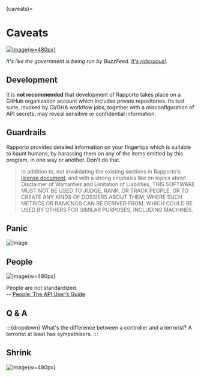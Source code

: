(caveats)=
# Caveats

[![Image](https://github.com/user-attachments/assets/6e8ea47c-20fd-4d37-9245-76e6cb7306ae){w=480px}][BuzzFeed]

_It's like the government is being run by BuzzFeed. [It's ridiculous!][BuzzFeed]._

## Development

It is **not recommended** that development of Rapporto takes place on a GitHub
organization account which includes private repositories. Its test suite,
invoked by CI/GHA workflow jobs, together with a misconfiguration of API
secrets, may reveal sensitive or confidential information.

## Guardrails

Rapporto provides detailed information on your fingertips which is suitable
to haunt humans, by harassing them on any of the items emitted by this program,
in one way or another. Don't do that.

> In addition to, not invalidating the existing sections in Rapporto's
> [license document], and with a strong emphasis like on topics about
> Disclaimer of Warranties and Limitation of Liabilities, THIS SOFTWARE
> MUST NOT BE USED TO JUDGE, RANK, OR TRACK PEOPLE, OR TO CREATE ANY
> KINDS OF DOSSIERS ABOUT THEM, WHERE SUCH METRICS OR RANKINGS CAN
> BE DERIVED FROM, WHICH COULD BE USED BY OTHERS FOR SIMILAR PURPOSES,
> INCLUDING MACHINES.

## Panic

![Image](https://github.com/user-attachments/assets/bb775ff8-95dd-47f9-a593-37a04757e4d8)

## People

![Image](https://github.com/user-attachments/assets/2e5321b7-839a-43b4-ba15-4b8efec91029){w=480px}

People are not standardized.
<br>
-- [People: The API User’s Guide]

## Q & A

:::{dropdown} What's the difference between a controller and a terrorist?
A terrorist at least has sympathisers.
:::

## Shrink

![Image](https://github.com/user-attachments/assets/f3618e37-3053-445b-92e2-858c0a648c41){w=480px}


[Bless America]: https://nedbatchelder.com/blog/202411/my_politics.html
[BuzzFeed]: https://youtu.be/4xGUlG5Ck6c?t=105
[license document]: https://github.com/tech-writing/rapporto/blob/main/LICENSE
[People: The API User’s Guide]: https://nedbatchelder.com/text/key23.html
[Pissed off]: https://youtu.be/zc_WOlqiLhM?t=35
